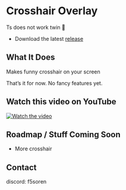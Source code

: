 # Crosshair Overlay

Ts does not work twin 🥀
- Download the latest [release](https://github.com/jonejadave/crosshair-overlay/releases/latest/download/crosshair_overlay_alpha.zip)
## What It Does

Makes funny crosshair on your screen 

That’s it for now. No fancy features yet.

## Watch this video on YouTube
[![Watch the video](https://img.youtube.com/vi/Qj-0nzVuN6M/maxresdefault.jpg)](https://youtu.be/Qj-0nzVuN6M)


## Roadmap / Stuff Coming Soon

- More crosshair

## Contact

discord: f5soren 
